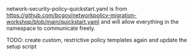 network-security-policy-quickstart.yaml is from https://github.com/bcgov/networkpolicy-migration-workshop/blob/main/quickstart.yaml and will allow everything in the namespace to communicate freely.

TODO: create custom, restrictive policy templates again and update the setup script